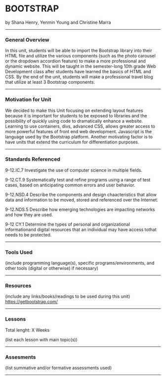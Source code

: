 # BOOTSTRAP
by Shana Henry, Yenmin Young and Christine Marra

-----

### General Overview
In this unit, students will be able to import the Bootstrap library into their HTML file and utilize the various components (such as the photo carousel or the dropdown accordion feature) to make a more professional and dynamic website. This will be taught in the semester-long 10th grade Web Development class after students have learned the basics of HTML and CSS. By the end of the unit, students will make a professional travel blog that utilize at least 3 Bootstrap components.

---

### Motivation for Unit

We decided to make this Unit focusing on extending layout features because it is important for students to be exposed to libraries and the possibility of quickly using code to dramatically enhance a website. Learning to use containers, divs, advanced CSS, allows greater access to more powerful features of front end web development.  Javascript is the language used by the Bootstrap platform. Another motivating factor is to have units that extend the curriculum for differentiation purposes.  


---

### Standards Referenced
9-12.IC.7 Investigate the use of computer science in multiple fields.

9-12.CT.9 Systematically test and refine programs using a range of test cases, based on anticipating common errors and user behavior.

9-12.NSD.4 Describe the components and design chaacteristics that allow data and information to be moved, stored and referenced over the Internet.

9-12.NDS.5 Describe how emerging technologies are impacting networks and how they are used.

9-12 CY.1 Determine the types of personal and organizational informationand digital resources that an individual may have access tothat needs to be protected.

 ---

### Tools Used
(include programming language(s), specific programs/environments, and other tools (digital or otherwise) if necessary)

---

### Resources
(include any links/books/readings to be used during this unit)
https://getbootstrap.com/

---

### Lessons
Total lenght: X Weeks

(list each lesson with main topic(s))

---

### Assesments
(list summative and/or formative assessments used)

---
